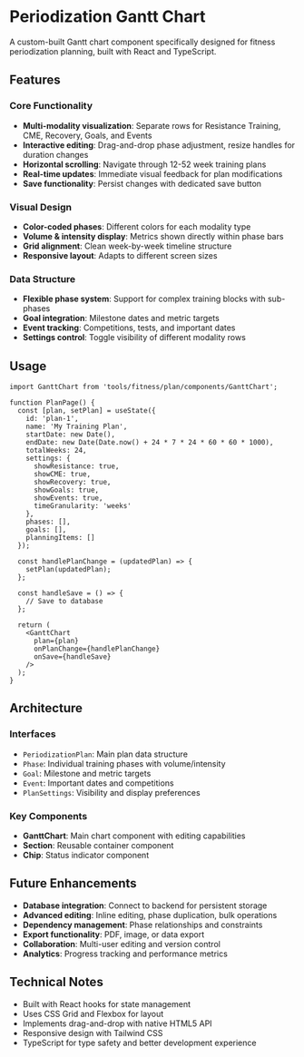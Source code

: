 # Periodization Gantt Chart

A custom-built Gantt chart component specifically designed for fitness periodization planning, built with React and TypeScript.

## Features

### Core Functionality
- **Multi-modality visualization**: Separate rows for Resistance Training, CME, Recovery, Goals, and Events
- **Interactive editing**: Drag-and-drop phase adjustment, resize handles for duration changes
- **Horizontal scrolling**: Navigate through 12-52 week training plans
- **Real-time updates**: Immediate visual feedback for plan modifications
- **Save functionality**: Persist changes with dedicated save button

### Visual Design
- **Color-coded phases**: Different colors for each modality type
- **Volume & intensity display**: Metrics shown directly within phase bars
- **Grid alignment**: Clean week-by-week timeline structure
- **Responsive layout**: Adapts to different screen sizes

### Data Structure
- **Flexible phase system**: Support for complex training blocks with sub-phases
- **Goal integration**: Milestone dates and metric targets
- **Event tracking**: Competitions, tests, and important dates
- **Settings control**: Toggle visibility of different modality rows

## Usage

```tsx
import GanttChart from 'tools/fitness/plan/components/GanttChart';

function PlanPage() {
  const [plan, setPlan] = useState({
    id: 'plan-1',
    name: 'My Training Plan',
    startDate: new Date(),
    endDate: new Date(Date.now() + 24 * 7 * 24 * 60 * 60 * 1000),
    totalWeeks: 24,
    settings: {
      showResistance: true,
      showCME: true,
      showRecovery: true,
      showGoals: true,
      showEvents: true,
      timeGranularity: 'weeks'
    },
    phases: [],
    goals: [],
    planningItems: []
  });
  
  const handlePlanChange = (updatedPlan) => {
    setPlan(updatedPlan);
  };
  
  const handleSave = () => {
    // Save to database
  };
  
  return (
    <GanttChart 
      plan={plan} 
      onPlanChange={handlePlanChange} 
      onSave={handleSave} 
    />
  );
}
```

## Architecture

### Interfaces
- `PeriodizationPlan`: Main plan data structure
- `Phase`: Individual training phases with volume/intensity
- `Goal`: Milestone and metric targets
- `Event`: Important dates and competitions
- `PlanSettings`: Visibility and display preferences

### Key Components
- **GanttChart**: Main chart component with editing capabilities
- **Section**: Reusable container component
- **Chip**: Status indicator component

## Future Enhancements

- **Database integration**: Connect to backend for persistent storage
- **Advanced editing**: Inline editing, phase duplication, bulk operations
- **Dependency management**: Phase relationships and constraints
- **Export functionality**: PDF, image, or data export
- **Collaboration**: Multi-user editing and version control
- **Analytics**: Progress tracking and performance metrics

## Technical Notes

- Built with React hooks for state management
- Uses CSS Grid and Flexbox for layout
- Implements drag-and-drop with native HTML5 API
- Responsive design with Tailwind CSS
- TypeScript for type safety and better development experience
